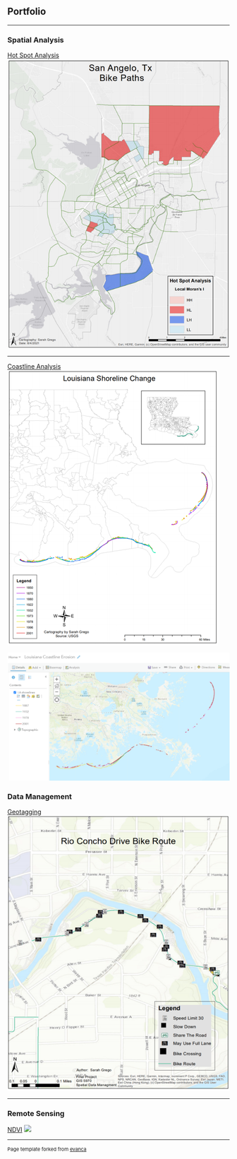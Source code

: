 ## Portfolio

---

### Spatial Analysis 

[Hot Spot Analysis](/pdf/SGrego_GIS5253_Final_Memorandum.pdf)
<img src="images/h2.png?raw=true"/>

---

[Coastline Analysis](/pdf/sample_presentation.pdf)
<img src="images/la2.PNG?raw=true"/>

[![Louisiana Coastal Erosion](images/la4.png)](https://arcg.is/XquqG)

### Data Management

[Geotagging](/pdf/greg0058_report.pdf)
<img src="images/tag2.png?raw=true"/>

---

### Remote Sensing

[NDVI](http://example.com/)
<img src="images/idk.png?raw=true"/>


---
<p style="font-size:11px">Page template forked from <a href="https://github.com/evanca/quick-portfolio">evanca</a></p>
<!-- Remove above link if you don't want to attibute -->
